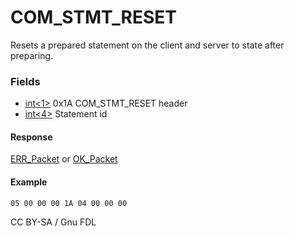 
# COM_STMT_RESET

Resets a prepared statement on the client and server to state after preparing.


### Fields



* [int<1>](../protocol-data-types.md#fixed-length-integers) 0x1A COM_STMT_RESET header
* [int<4>](../protocol-data-types.md#fixed-length-integers) Statement id



#### Response


[ERR_Packet](../4-server-response-packets/err_packet.md) or [OK_Packet](../4-server-response-packets/ok_packet.md)


#### Example



```
05 00 00 00 1A 04 00 00 00
```




CC BY-SA / Gnu FDL

